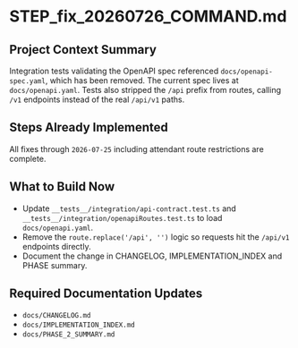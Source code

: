 # STEP_fix_20260726_COMMAND.md

## Project Context Summary
Integration tests validating the OpenAPI spec referenced `docs/openapi-spec.yaml`, which has been removed. The current spec lives at `docs/openapi.yaml`. Tests also stripped the `/api` prefix from routes, calling `/v1` endpoints instead of the real `/api/v1` paths.

## Steps Already Implemented
All fixes through `2026-07-25` including attendant route restrictions are complete.

## What to Build Now
- Update `__tests__/integration/api-contract.test.ts` and `__tests__/integration/openapiRoutes.test.ts` to load `docs/openapi.yaml`.
- Remove the `route.replace('/api', '')` logic so requests hit the `/api/v1` endpoints directly.
- Document the change in CHANGELOG, IMPLEMENTATION_INDEX and PHASE summary.

## Required Documentation Updates
- `docs/CHANGELOG.md`
- `docs/IMPLEMENTATION_INDEX.md`
- `docs/PHASE_2_SUMMARY.md`
